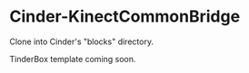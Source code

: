Cinder-KinectCommonBridge
=========================

Clone into Cinder's "blocks" directory.

TinderBox template coming soon.